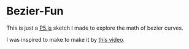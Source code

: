 # Bezier-Fun

This is just a [P5.js](https://p5js.org) sketch I made to explore the math of bezier curves.

I was inspired to make to make it by [this video](https://www.youtube.com/watch?v=aVwxzDHniEw).
